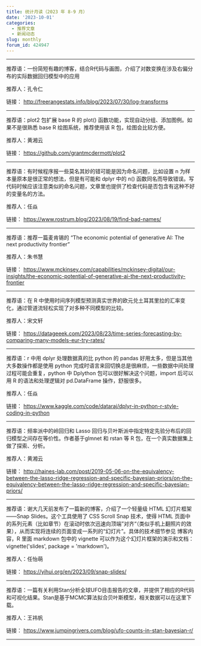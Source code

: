 ```yaml
---
title: 统计月读（2023 年 8-9 月）
date: '2023-10-01'
categories:
  - 推荐文章
  - 新闻动态
slug: monthly
forum_id: 424947
---
```


---
推荐语：一份简短有趣的博客，结合R代码与画图，介绍了对数变换在涉及右偏分布的实际数据回归模型中的应用

推荐人：孔令仁

链接： http://freerangestats.info/blog/2023/07/30/log-transforms

---

推荐语：plot2 包扩展 base R 的 plot() 函数功能，实现自动分组、添加图例。如果不是很熟悉 base R 绘图系统，推荐使用该 R 包，绘图会比较方便。

推荐人：黄湘云

链接： https://github.com/grantmcdermott/plot2

---

推荐语：有时候程序报一些莫名其妙的错可能是因为命名问题，比如设置 n 为样本量原本是很正常的想法，但是有可能和 dplyr 中的 n() 函数同名而导致错误。写代码时候应该注意类似的命名问题，文章里也提供了检查代码是否包含有这种不好的变量名的方法。

推荐人：任焱

链接： https://www.rostrum.blog/2023/08/19/find-bad-names/

---

推荐语：推荐一篇麦肯锡的 “The economic potential of generative AI: The next productivity frontier”

推荐人：朱书慧

链接： https://www.mckinsey.com/capabilities/mckinsey-digital/our-insights/the-economic-potential-of-generative-ai-the-next-productivity-frontier

---

推荐语：在 R 中使用时间序列模型预测真实世界的欧元兑土耳其里拉的汇率变化，通过管道流轻松实现了对多种不同模型的比较。

推荐人：宋文轩

链接： https://datageeek.com/2023/08/23/time-series-forecasting-by-comparing-many-models-eur-try-rates/

---

推荐语：r 中用 dplyr 处理数据真的比 python 的 pandas 好用太多，但是当其他大多数操作都是使用 python 完成时语言来回切换总是很麻烦，一些数据中间处理过程可能会重复，python 中 Dplython 包可以很好解决这个问题，import 后可以用 R 的语法和处理逻辑对 pd.DataFrame 操作，舒服很多。

推荐人：任焱

链接： https://www.kaggle.com/code/dataraj/dplyr-in-python-r-style-coding-in-python

---

推荐语：频率派中的岭回归和 Lasso 回归与贝叶斯派中指定特定先验分布后的回归模型之间存在等价性。作者基于glmnet 和 rstan 等 R 包，在一个真实数据集上做了探索、分析。

推荐人：黄湘云

链接： http://haines-lab.com/post/2019-05-06-on-the-equivalency-between-the-lasso-ridge-regression-and-specific-bayesian-priors/on-the-equivalency-between-the-lasso-ridge-regression-and-specific-bayesian-priors/

---

推荐语：谢大几天前发布了一篇新的博客，介绍了一个轻量级 HTML 幻灯片框架——Snap Slides。这个工具使用了 CSS Scroll Snap 技术，使得 HTML 页面中的系列元素（比如章节）在滚动时依次迅速向顶端”对齐“（类似手机上翻照片的效果），从而实现将连续的页面变成一系列的“幻灯片”。具体的技术细节参见 博客内容，R 里面 markdown 包中的 vignette 可以作为这个幻灯片框架的演示和文档：vignette('slides', package = 'markdown')。

推荐人：任怡萌

链接： https://yihui.org/en/2023/09/snap-slides/

---

推荐语：一篇有关利用Stan分析全球UFO目击报告的文章，并提供了相应的R代码和可视化结果。Stan是基于MCMC算法拟合贝叶斯模型，相关数据可以在这里下载。

推荐人：王祎帆

链接： https://www.jumpingrivers.com/blog/ufo-counts-in-stan-bayesian-r/

---
